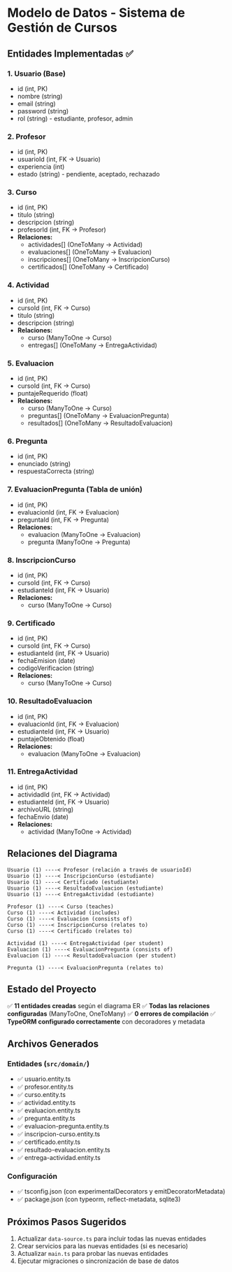 # Modelo de Datos - Sistema de Gestión de Cursos

## Entidades Implementadas ✅

### 1. **Usuario** (Base)
- id (int, PK)
- nombre (string)
- email (string)
- password (string)
- rol (string) - estudiante, profesor, admin

### 2. **Profesor**
- id (int, PK)
- usuarioId (int, FK → Usuario)
- experiencia (int)
- estado (string) - pendiente, aceptado, rechazado

### 3. **Curso**
- id (int, PK)
- titulo (string)
- descripcion (string)
- profesorId (int, FK → Profesor)
- **Relaciones:**
  - actividades[] (OneToMany → Actividad)
  - evaluaciones[] (OneToMany → Evaluacion)
  - inscripciones[] (OneToMany → InscripcionCurso)
  - certificados[] (OneToMany → Certificado)

### 4. **Actividad**
- id (int, PK)
- cursoId (int, FK → Curso)
- titulo (string)
- descripcion (string)
- **Relaciones:**
  - curso (ManyToOne → Curso)
  - entregas[] (OneToMany → EntregaActividad)

### 5. **Evaluacion**
- id (int, PK)
- cursoId (int, FK → Curso)
- puntajeRequerido (float)
- **Relaciones:**
  - curso (ManyToOne → Curso)
  - preguntas[] (OneToMany → EvaluacionPregunta)
  - resultados[] (OneToMany → ResultadoEvaluacion)

### 6. **Pregunta**
- id (int, PK)
- enunciado (string)
- respuestaCorrecta (string)

### 7. **EvaluacionPregunta** (Tabla de unión)
- id (int, PK)
- evaluacionId (int, FK → Evaluacion)
- preguntaId (int, FK → Pregunta)
- **Relaciones:**
  - evaluacion (ManyToOne → Evaluacion)
  - pregunta (ManyToOne → Pregunta)

### 8. **InscripcionCurso**
- id (int, PK)
- cursoId (int, FK → Curso)
- estudianteId (int, FK → Usuario)
- **Relaciones:**
  - curso (ManyToOne → Curso)

### 9. **Certificado**
- id (int, PK)
- cursoId (int, FK → Curso)
- estudianteId (int, FK → Usuario)
- fechaEmision (date)
- codigoVerificacion (string)
- **Relaciones:**
  - curso (ManyToOne → Curso)

### 10. **ResultadoEvaluacion**
- id (int, PK)
- evaluacionId (int, FK → Evaluacion)
- estudianteId (int, FK → Usuario)
- puntajeObtenido (float)
- **Relaciones:**
  - evaluacion (ManyToOne → Evaluacion)

### 11. **EntregaActividad**
- id (int, PK)
- actividadId (int, FK → Actividad)
- estudianteId (int, FK → Usuario)
- archivoURL (string)
- fechaEnvio (date)
- **Relaciones:**
  - actividad (ManyToOne → Actividad)

## Relaciones del Diagrama

```
Usuario (1) ----< Profesor (relación a través de usuarioId)
Usuario (1) ----< InscripcionCurso (estudiante)
Usuario (1) ----< Certificado (estudiante)
Usuario (1) ----< ResultadoEvaluacion (estudiante)
Usuario (1) ----< EntregaActividad (estudiante)

Profesor (1) ----< Curso (teaches)
Curso (1) ----< Actividad (includes)
Curso (1) ----< Evaluacion (consists of)
Curso (1) ----< InscripcionCurso (relates to)
Curso (1) ----< Certificado (relates to)

Actividad (1) ----< EntregaActividad (per student)
Evaluacion (1) ----< EvaluacionPregunta (consists of)
Evaluacion (1) ----< ResultadoEvaluacion (per student)

Pregunta (1) ----< EvaluacionPregunta (relates to)
```

## Estado del Proyecto

✅ **11 entidades creadas** según el diagrama ER
✅ **Todas las relaciones configuradas** (ManyToOne, OneToMany)
✅ **0 errores de compilación**
✅ **TypeORM configurado correctamente** con decoradores y metadata

## Archivos Generados

### Entidades (`src/domain/`)
- ✅ usuario.entity.ts
- ✅ profesor.entity.ts
- ✅ curso.entity.ts
- ✅ actividad.entity.ts
- ✅ evaluacion.entity.ts
- ✅ pregunta.entity.ts
- ✅ evaluacion-pregunta.entity.ts
- ✅ inscripcion-curso.entity.ts
- ✅ certificado.entity.ts
- ✅ resultado-evaluacion.entity.ts
- ✅ entrega-actividad.entity.ts

### Configuración
- ✅ tsconfig.json (con experimentalDecorators y emitDecoratorMetadata)
- ✅ package.json (con typeorm, reflect-metadata, sqlite3)

## Próximos Pasos Sugeridos

1. Actualizar `data-source.ts` para incluir todas las nuevas entidades
2. Crear servicios para las nuevas entidades (si es necesario)
3. Actualizar `main.ts` para probar las nuevas entidades
4. Ejecutar migraciones o sincronización de base de datos
